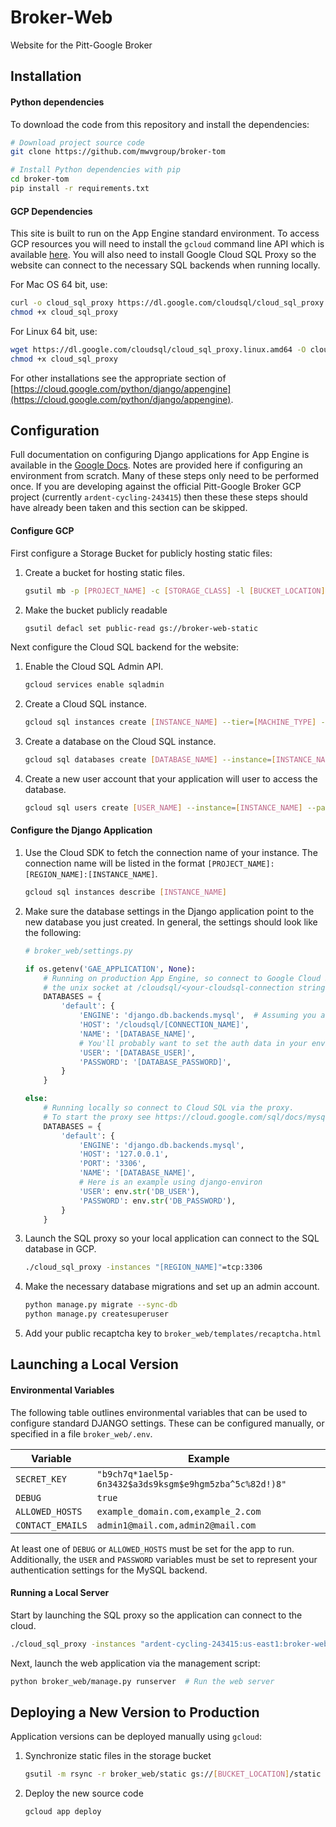 # Broker-Web
Website for the Pitt-Google Broker

## Installation

#### Python dependencies

To download the code from this repository and install the dependencies:

```bash
# Download project source code
git clone https://github.com/mwvgroup/broker-tom

# Install Python dependencies with pip
cd broker-tom
pip install -r requirements.txt
```

#### GCP Dependencies

This site is built to run on the App Engine standard environment. To access GCP resources you will need to install the `gcloud` command line API which is available  [here](https://cloud.google.com/sdk/docs/downloads-interactive). You will also need to install Google Cloud SQL Proxy so the website can connect to the necessary SQL backends when running locally. 

For Mac OS 64 bit, use: 

```bash
curl -o cloud_sql_proxy https://dl.google.com/cloudsql/cloud_sql_proxy.darwin.amd64
chmod +x cloud_sql_proxy
```

For Linux 64 bit, use:

```bash
wget https://dl.google.com/cloudsql/cloud_sql_proxy.linux.amd64 -O cloud_sql_proxy
chmod +x cloud_sql_proxy
```

For other installations see the appropriate section of [https://cloud.google.com/python/django/appengine](https://cloud.google.com/python/django/appengine).

## Configuration

Full documentation on configuring Django applications for App Engine is available in the [Google Docs](https://cloud.google.com/python/django/appengine). Notes are provided here if configuring an environment from scratch. Many of these steps only need to be performed once. If you are developing against the official Pitt-Google Broker GCP project (currently `ardent-cycling-243415`) then these these steps should have already been taken and this section can be skipped.

#### Configure GCP

First configure a Storage Bucket for publicly hosting static files:

1. Create a bucket for hosting static files.
   ```bash
   gsutil mb -p [PROJECT_NAME] -c [STORAGE_CLASS] -l [BUCKET_LOCATION] -b on gs://[BUCKET_NAME]/
   ```
   
2. Make the bucket publicly readable
   ```bash
   gsutil defacl set public-read gs://broker-web-static
   ```

Next configure the Cloud SQL backend for the website:

1. Enable the Cloud SQL Admin API.

   ```bash
   gcloud services enable sqladmin
   ```

2. Create a Cloud SQL instance.

   ```bash
   gcloud sql instances create [INSTANCE_NAME] --tier=[MACHINE_TYPE] --region=[REGION]
   ```

3. Create a database on the Cloud SQL instance.

   ```bash
   gcloud sql databases create [DATABASE_NAME] --instance=[INSTANCE_NAME]
   ```

4. Create a new user account that your application will user to access the database.

   ```bash
   gcloud sql users create [USER_NAME] --instance=[INSTANCE_NAME] --password=[PASSWORD]
   ```

#### Configure the Django Application


1. Use the Cloud SDK to fetch the connection name of your instance. The connection name will be listed in the format  `[PROJECT_NAME]:[REGION_NAME]:[INSTANCE_NAME]`.

   ```bash
   gcloud sql instances describe [INSTANCE_NAME]
   ```

2. Make sure the database settings in the Django application point to the new database you just created. In general, the settings should look like the following:

   ```python
   # broker_web/settings.py
   
   if os.getenv('GAE_APPLICATION', None):
       # Running on production App Engine, so connect to Google Cloud SQL using
       # the unix socket at /cloudsql/<your-cloudsql-connection string>
       DATABASES = {
           'default': {
               'ENGINE': 'django.db.backends.mysql',  # Assuming you are using MySQL
               'HOST': '/cloudsql/[CONNECTION_NAME]',
               'NAME': '[DATABASE_NAME]',
               # You'll probably want to set the auth data in your environment
               'USER': '[DATABASE_USER]',  
               'PASSWORD': '[DATABASE_PASSWORD]',
           }
       }
   
   else:
       # Running locally so connect to Cloud SQL via the proxy.
       # To start the proxy see https://cloud.google.com/sql/docs/mysql-connect-proxy
       DATABASES = {
           'default': {
               'ENGINE': 'django.db.backends.mysql',
               'HOST': '127.0.0.1',
               'PORT': '3306',
               'NAME': '[DATABASE_NAME]',
               # Here is an example using django-environ
               'USER': env.str('DB_USER'),
               'PASSWORD': env.str('DB_PASSWORD'),
           }
       }
   ```

3. Launch the SQL proxy so your local application can connect to the SQL database in GCP.
   ```bash
   ./cloud_sql_proxy -instances "[REGION_NAME]"=tcp:3306
   ```

4. Make the necessary database migrations and set up an admin account.

   ```bash
   python manage.py migrate --sync-db 
   python manage.py createsuperuser
   ```

5. Add your public recaptcha key to `broker_web/templates/recaptcha.html`

## Launching a Local Version


#### Environmental Variables

The following table outlines environmental variables that can be used to configure standard DJANGO settings. These can be configured manually, or specified in a file `broker_web/.env`. 

| Variable         | Example                                                |
| ---------------- | ------------------------------------------------------ |
| `SECRET_KEY`     | `"b9ch7q*1ael5p-6n3432$a3ds9ksgm$e9hgm5zba^5c%82d!)8"` |
| `DEBUG`          | `true`                                                 |
| `ALLOWED_HOSTS`  | `example_domain.com,example_2.com`                     |
| `CONTACT_EMAILS` | `admin1@mail.com,admin2@mail.com`                      |

At least one of `DEBUG` or `ALLOWED_HOSTS` must be set for the app to run. Additionally, the `USER` and `PASSWORD` variables must be set to represent your authentication settings for the MySQL backend.

#### Running a Local Server

Start by launching the SQL proxy so the application can connect to the cloud.

```bash
./cloud_sql_proxy -instances "ardent-cycling-243415:us-east1:broker-web"=tcp:3306
```

Next, launch the web application via the management script:

```bash
python broker_web/manage.py runserver  # Run the web server
```

## Deploying a New Version to Production

Application versions can be deployed manually using `gcloud`:

1. Synchronize static files in the storage bucket

   ```bash
   gsutil -m rsync -r broker_web/static gs://[BUCKET_LOCATION]/static
   ```
   
2. Deploy the new source code

   ```bash
   gcloud app deploy
   ```

